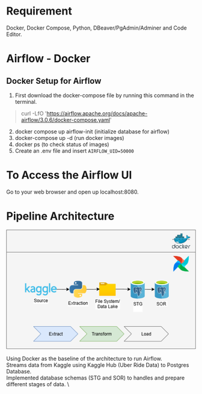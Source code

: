 
# Requirement
Docker, Docker Compose, Python, DBeaver/PgAdmin/Adminer and Code Editor.

# Airflow - Docker
## Docker Setup for Airflow
1. First download the docker-compose file by running this command in the terminal.

> curl -LfO 'https://airflow.apache.org/docs/apache-airflow/3.0.6/docker-compose.yaml'

2. docker compose up airflow-init (initialize database for airflow)
3. docker-compose up -d (run docker images)
4. docker ps  (to check status of images)
5. Create an .env file and insert `AIRFLOW_UID=50000` 

# To Access the Airflow UI

Go to your web browser and open up localhost:8080.


# Pipeline Architecture 

![image](images\Pipeline-Kaggle-Postgre.drawio.png)

Using Docker as the baseline of the architecture to run Airflow. \
Streams data from Kaggle using Kaggle Hub (Uber Ride Data) to Postgres Database. \
Implemented database schemas (STG and SOR) to handles and prepare different stages of data. \


